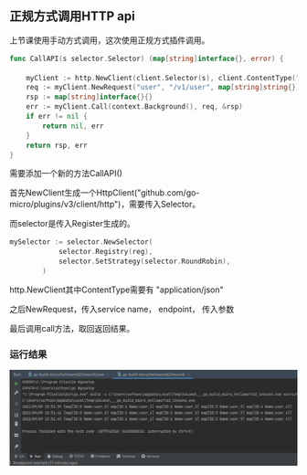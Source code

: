 ## 正规方式调用HTTP api
上节课使用手动方式调用，这次使用正规方式插件调用。

```go
func CallAPI(s selector.Selector) (map[string]interface{}, error) {

	myClient := http.NewClient(client.Selector(s), client.ContentType("application/json"))
	req := myClient.NewRequest("user", "/v1/user", map[string]string{})
	rsp := map[string]interface{}{}
	err := myClient.Call(context.Background(), req, &rsp)
	if err != nil {
		return nil, err
	}
	return rsp, err
}
```
需要添加一个新的方法CallAPI()

首先NewClient生成一个HttpClient("github.com/go-micro/plugins/v3/client/http")，需要传入Selector。

而selector是传入Register生成的。
```go
mySelector := selector.NewSelector(
			selector.Registry(reg),
			selector.SetStrategy(selector.RoundRobin),
		)
```

http.NewClient其中ContentType需要有 "application/json"

之后NewRequest，传入service name， endpoint， 传入参数

最后调用call方法，取回返回结果。

### 运行结果
![img_10.png](img_10.png)
